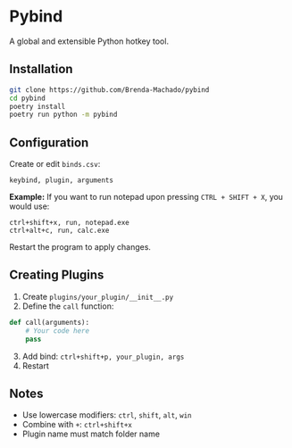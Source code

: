 # Pybind

A global and extensible Python hotkey tool.

## Installation

```bash
git clone https://github.com/Brenda-Machado/pybind
cd pybind
poetry install
poetry run python -m pybind
```

## Configuration

Create or edit `binds.csv`:

```
keybind, plugin, arguments
```

**Example:**
If you want to run notepad upon pressing `CTRL + SHIFT + X`, you would use:
```
ctrl+shift+x, run, notepad.exe
ctrl+alt+c, run, calc.exe
```

Restart the program to apply changes.

## Creating Plugins

1. Create `plugins/your_plugin/__init__.py`
2. Define the `call` function:

```python
def call(arguments):
    # Your code here
    pass
```

3. Add bind: `ctrl+shift+p, your_plugin, args`
4. Restart

## Notes

- Use lowercase modifiers: `ctrl`, `shift`, `alt`, `win`
- Combine with `+`: `ctrl+shift+x`
- Plugin name must match folder name
